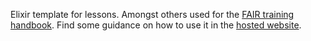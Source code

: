 Elixir template for lessons. Amongst others used for the [FAIR training handbook](https://elixir-fair-training.github.io/FAIR-training-handbook/). Find some guidance on how to use it in the [hosted website](https://elixir-fair-training.github.io/ELIXIR-lesson-template/). 